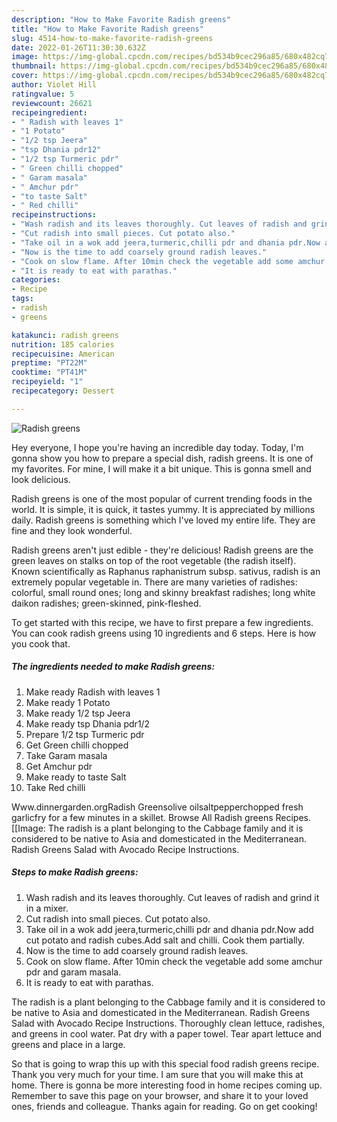 ```yaml
---
description: "How to Make Favorite Radish greens"
title: "How to Make Favorite Radish greens"
slug: 4514-how-to-make-favorite-radish-greens
date: 2022-01-26T11:30:30.632Z
image: https://img-global.cpcdn.com/recipes/bd534b9cec296a85/680x482cq70/radish-greens-recipe-main-photo.jpg
thumbnail: https://img-global.cpcdn.com/recipes/bd534b9cec296a85/680x482cq70/radish-greens-recipe-main-photo.jpg
cover: https://img-global.cpcdn.com/recipes/bd534b9cec296a85/680x482cq70/radish-greens-recipe-main-photo.jpg
author: Violet Hill
ratingvalue: 5
reviewcount: 26621
recipeingredient:
- " Radish with leaves 1"
- "1 Potato"
- "1/2 tsp Jeera"
- "tsp Dhania pdr12"
- "1/2 tsp Turmeric pdr"
- " Green chilli chopped"
- " Garam masala"
- " Amchur pdr"
- "to taste Salt"
- " Red chilli"
recipeinstructions:
- "Wash radish and its leaves thoroughly. Cut leaves of radish and grind it in a mixer."
- "Cut radish into small pieces. Cut potato also."
- "Take oil in a wok add jeera,turmeric,chilli pdr and dhania pdr.Now add cut potato and radish cubes.Add salt and chilli. Cook them partially."
- "Now is the time to add coarsely ground radish leaves."
- "Cook on slow flame. After 10min check the vegetable add some amchur pdr and garam masala."
- "It is ready to eat with parathas."
categories:
- Recipe
tags:
- radish
- greens

katakunci: radish greens 
nutrition: 185 calories
recipecuisine: American
preptime: "PT22M"
cooktime: "PT41M"
recipeyield: "1"
recipecategory: Dessert

---
```



![Radish greens](https://img-global.cpcdn.com/recipes/bd534b9cec296a85/680x482cq70/radish-greens-recipe-main-photo.jpg)

Hey everyone, I hope you're having an incredible day today. Today, I'm gonna show you how to prepare a special dish, radish greens. It is one of my favorites. For mine, I will make it a bit unique. This is gonna smell and look delicious.

Radish greens is one of the most popular of current trending foods in the world. It is simple, it is quick, it tastes yummy. It is appreciated by millions daily. Radish greens is something which I've loved my entire life. They are fine and they look wonderful.

Radish greens aren&#39;t just edible - they&#39;re delicious! Radish greens are the green leaves on stalks on top of the root vegetable (the radish itself). Known scientifically as Raphanus raphanistrum subsp. sativus, radish is an extremely popular vegetable in. There are many varieties of radishes: colorful, small round ones; long and skinny breakfast radishes; long white daikon radishes; green-skinned, pink-fleshed.


To get started with this recipe, we have to first prepare a few ingredients. You can cook radish greens using 10 ingredients and 6 steps. Here is how you cook that.

<!--inarticleads1-->

##### The ingredients needed to make Radish greens:

1. Make ready  Radish with leaves 1
1. Make ready 1 Potato
1. Make ready 1/2 tsp Jeera
1. Make ready tsp Dhania pdr1/2
1. Prepare 1/2 tsp Turmeric pdr
1. Get  Green chilli chopped
1. Take  Garam masala
1. Get  Amchur pdr
1. Make ready to taste Salt
1. Take  Red chilli


Www.dinnergarden.orgRadish Greensolive oilsaltpepperchopped fresh garlicfry for a few minutes in a skillet. Browse All Radish greens Recipes. [[Image: The radish is a plant belonging to the Cabbage family and it is considered to be native to Asia and domesticated in the Mediterranean. Radish Greens Salad with Avocado Recipe Instructions. 

<!--inarticleads2-->

##### Steps to make Radish greens:

1. Wash radish and its leaves thoroughly. Cut leaves of radish and grind it in a mixer.
1. Cut radish into small pieces. Cut potato also.
1. Take oil in a wok add jeera,turmeric,chilli pdr and dhania pdr.Now add cut potato and radish cubes.Add salt and chilli. Cook them partially.
1. Now is the time to add coarsely ground radish leaves.
1. Cook on slow flame. After 10min check the vegetable add some amchur pdr and garam masala.
1. It is ready to eat with parathas.


The radish is a plant belonging to the Cabbage family and it is considered to be native to Asia and domesticated in the Mediterranean. Radish Greens Salad with Avocado Recipe Instructions. Thoroughly clean lettuce, radishes, and greens in cool water. Pat dry with a paper towel. Tear apart lettuce and greens and place in a large. 

So that is going to wrap this up with this special food radish greens recipe. Thank you very much for your time. I am sure that you will make this at home. There is gonna be more interesting food in home recipes coming up. Remember to save this page on your browser, and share it to your loved ones, friends and colleague. Thanks again for reading. Go on get cooking!
